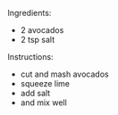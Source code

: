 Ingredients:
- 2 avocados
- 2 tsp salt

Instructions:
- cut and mash avocados
- squeeze lime
- add salt
- and mix well
